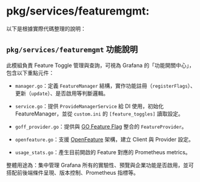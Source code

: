 # pkg/services/featuremgmt:
以下是根據實際代碼整理的說明：

`pkg/services/featuremgmt` 功能說明
-------------------------------

此模組負責 Feature Toggle 管理與查詢，可視為 Grafana 的「功能開關中心」，包含以下重點元件：

- `manager.go`：定義 `FeatureManager` 結構，實作功能註冊（`registerFlags`）、更新（`update`）、是否啟用等判斷邏輯。
    
- `service.go`：提供 `ProvideManagerService` 給 DI 使用，初始化 FeatureManager，並從 `custom.ini` 的 `[feature_toggles]` 讀取設定。
    
- `goff_provider.go`：提供與 [GO Feature Flag](https://github.com/thomaspoignant/go-feature-flag) 整合的 `FeatureProvider`。
    
- `openfeature.go`：支援 [OpenFeature](https://openfeature.dev/) 架構，建立 Client 與 Provider 設定。
    
- `usage_stats.go`：產生目前開啟的 Feature 對應的 Prometheus metrics。
    

整體用途為：集中管理 Grafana 所有的實驗性、預覽與企業功能是否啟用，並可搭配前後端條件呈現、版本控制、Prometheus 指標等。

